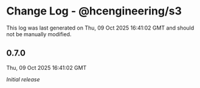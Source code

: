 # Change Log - @hcengineering/s3

This log was last generated on Thu, 09 Oct 2025 16:41:02 GMT and should not be manually modified.

## 0.7.0
Thu, 09 Oct 2025 16:41:02 GMT

_Initial release_

